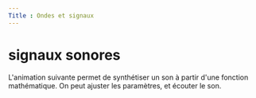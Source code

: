 ```yaml
---
Title : Ondes et signaux
---
```


# signaux sonores
L'animation suivante permet de synthétiser un son à partir d'une fonction mathématique. On peut ajuster les paramètres, et écouter le son.


